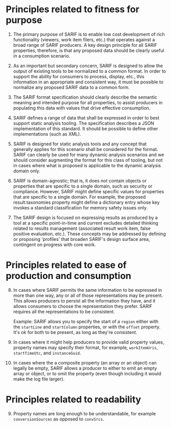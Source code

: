 
# Principles related to fitness for purpose

1. The primary purpose of SARIF is to enable low cost development of rich functionality (viewers, work item filers, etc.) that operates against a broad range of SARIF producers. A key design principle for all SARIF properties, therefore, is that any proposed data should be clearly useful in a consumption scenario.

2. As an important but secondary concern, SARIF is designed to allow the output of existing tools to be normalized to a common format. In order to support the ability for consumers to process, display, etc., this information in an appropriate and consistent way, it must be possible to normalize any proposed SARIF data to a common form.

3. The SARIF format specification should clearly describe the semantic meaning and intended purpose for all properties, to assist producers in populating this data with values that drive effective consumption.

4. SARIF defines a range of data that shall be expressed in order to best support static analysis tooling. The specification describes a JSON implementation of this standard. It should be possible to define other implementations (such as XML).

5. SARIF is designed for static analysis tools and any concept that generally applies for this scenario shall be considered for the format. SARIF can clearly be used for many dynamic analysis scenarios and we should consider augmenting the format for this class of tooling, but not in cases where what is proposed is applicable to the dynamic analysis domain only.

6. SARIF is domain-agnostic; that is, it does not contain objects or properties that are specific to a single domain, such as security or compliance. However, SARIF might define specific values for properties that are specific to a single domain. For example, the proposed result.taxonomies property might define a dictionary entry whose key invokes a standard classification for memory safety issues only.

7. The SARIF design is focused on expressing results as produced by a tool at a specific point-in-time and current excludes detailed thinking related to results management (associated result work item, false positive evaluation, etc.). These concepts may be addressed by defining or proposing 'profiles' that broaden SARIF's design surface area, contingent on progress with core work.

# Principles related to ease of production and consumption

8. In cases where SARIF permits the same information to be expressed in more than one way, any or all of those representations may be present. This allows producers to persist all the information they have, and it allows consumers to choose the representation they prefer. SARIF requires all the representations to be consistent.

    Example: SARIF allows you to specify the start of a `region` either with the `startLine` and `startColumn` properties, or with the `offset` property. It's ok for both to be present, as long as they're consistent.

9. In cases where it might help producers to provide valid property values, property names may specify their format, for example, `workItemUris`, `startTimeUtc`, and `instanceGuid`.

10. In cases where the a composite property (an array or an object) can legally be empty, SARIF allows a producer to either to emit an empty array or object, or to omit the property (even though including it would make the log file larger).

# Principles related to readability

9. Property names are long enough to be understandable, for example `conversionSources` as opposed to `convSrcs`.
